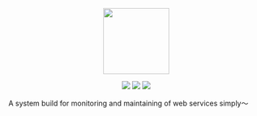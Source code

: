 <p align="center"><img src="https://www.peterchen.club/imgs/mangosteen.png" height=130 />

<p align="center"><img src="https://img.shields.io/badge/vue-v2.5.17-brightgreen.svg"> <img src="https://img.shields.io/badge/egg-v2.2.1-brightgreen.svg"> <img src="https://img.shields.io/badge/node-%3E%3D8.9.0-blue.svg"> 

A system build for monitoring and maintaining of web services simply～

